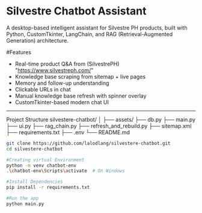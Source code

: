 # Silvestre Chatbot Assistant

A desktop-based intelligent assistant for Silvestre PH products, built with Python, CustomTkinter, LangChain, and RAG (Retrieval-Augmented Generation) architecture.

#Features

- Real-time product Q&A from (SilvestrePH) "https://www.silvestreph.com/"
- Knowledge base scraping from sitemap + live pages
- Memory and follow-up understanding
- Clickable URLs in chat
- Manual knowledge base refresh with spinner overlay
- CustomTkinter-based modern chat UI

---

Project Structure
silvestere-chatbot/
│
├── assets/ 
├── db.py 
├── main.py
├── ui.py 
├── rag_chain.py 
├── refresh_and_rebuild.py 
├── sitemap.xml 
├── requirements.txt 
├── .env 
└── README.md 

```bash
git clone https://github.com/lalodlang/silvestere-chatbot.git
cd silvestere-chatbot

#Creating virtual Environment
python -m venv chatbot-env
.\chatbot-env\Scripts\activate  # On Windows

#Install Dependencies
pip install -r requirements.txt

#Run the app
python main.py


